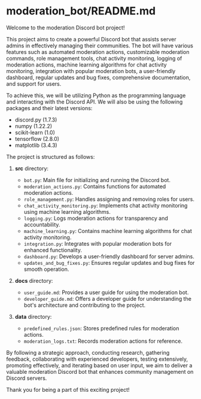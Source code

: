# moderation_bot/README.md

Welcome to the moderation Discord bot project!

This project aims to create a powerful Discord bot that assists server admins in effectively managing their communities. The bot will have various features such as automated moderation actions, customizable moderation commands, role management tools, chat activity monitoring, logging of moderation actions, machine learning algorithms for chat activity monitoring, integration with popular moderation bots, a user-friendly dashboard, regular updates and bug fixes, comprehensive documentation, and support for users.

To achieve this, we will be utilizing Python as the programming language and interacting with the Discord API. We will also be using the following packages and their latest versions:
- discord.py (1.7.3)
- numpy (1.22.2)
- scikit-learn (1.0)
- tensorflow (2.8.0)
- matplotlib (3.4.3)

The project is structured as follows:

1. **src** directory:
   - `bot.py`: Main file for initializing and running the Discord bot.
   - `moderation_actions.py`: Contains functions for automated moderation actions.
   - `role_management.py`: Handles assigning and removing roles for users.
   - `chat_activity_monitoring.py`: Implements chat activity monitoring using machine learning algorithms.
   - `logging.py`: Logs moderation actions for transparency and accountability.
   - `machine_learning.py`: Contains machine learning algorithms for chat activity monitoring.
   - `integration.py`: Integrates with popular moderation bots for enhanced functionality.
   - `dashboard.py`: Develops a user-friendly dashboard for server admins.
   - `updates_and_bug_fixes.py`: Ensures regular updates and bug fixes for smooth operation.

2. **docs** directory:
   - `user_guide.md`: Provides a user guide for using the moderation bot.
   - `developer_guide.md`: Offers a developer guide for understanding the bot's architecture and contributing to the project.

3. **data** directory:
   - `predefined_rules.json`: Stores predefined rules for moderation actions.
   - `moderation_logs.txt`: Records moderation actions for reference.

By following a strategic approach, conducting research, gathering feedback, collaborating with experienced developers, testing extensively, promoting effectively, and iterating based on user input, we aim to deliver a valuable moderation Discord bot that enhances community management on Discord servers.

Thank you for being a part of this exciting project!